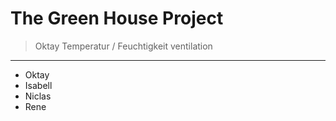 # The Green House Project

> Oktay
> Temperatur / Feuchtigkeit
> ventilation


---
- Oktay
- Isabell
- Niclas
- Rene
